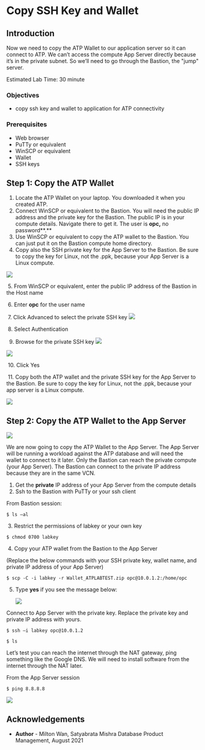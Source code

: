 # Copy SSH Key and Wallet #

## Introduction

Now we need to copy the ATP Wallet to our application server so it can connect to ATP. We can’t access the compute App Server directly because it’s in the private subnet. So we’ll need to go through the Bastion, the "jump" server.

Estimated Lab Time: 30 minute

### Objectives

* copy ssh key and wallet to application for ATP connectivity

### Prerequisites

- Web browser
- PuTTy or equivalent
- WinSCP or equivalent
- Wallet
- SSH keys

## Step 1: Copy the ATP Wallet ##

1. Locate the ATP Wallet on your laptop. You downloaded it when you created ATP.
2. Connect WinSCP or equivalent to the Bastion. You will need the public IP address and the private key for the Bastion. The public IP is in your compute details. Navigate there to get it. The user is **opc,** no password**.**
3. Use WinSCP or equivalent to copy the ATP wallet to the Bastion. You can just put it on the Bastion compute home directory.
4. Copy also the SSH private key for the App Server to the Bastion. Be sure to copy the key for Linux, not the .ppk, because your App Server is a Linux compute.

![](./images/compute-details.png)

​	5. From WinSCP or equivalent, enter the public IP address of the Bastion in the Host name

​	6. Enter **opc** for the user name

​	7. Click Advanced to select the private SSH key
![](./images/winscp.png)



​	8. Select Authentication

 9. Browse for the private SSH key
 ![](./images/winscp-2.png)

 ![](./images/winscp-3.png)

​	10. Click Yes

​	11. Copy both the ATP wallet and the private SSH key for the App Server to the Bastion. Be sure to copy the key for Linux, not the .ppk, because your app server is a Linux compute.

![](./images/winscp-4.PNG)

## Step 2: Copy the ATP Wallet to the App Server ##

![](./images/copy-wallet-diagram.PNG)



We are now going to copy the ATP Wallet to the App Server. The App Server will be running a workload against the ATP database and will need the wallet to connect to it later. Only the Bastion can reach the private compute (your App Server). The Bastion can connect to the private IP address because they are in the same VCN.

1. Get the **private** IP address of your App Server from the compute details
2. Ssh to the Bastion with PuTTy or your ssh client

From Bastion session:

```
$ ls –al
```

​	3. Restrict the permissions of labkey or your own key

```
$ chmod 0700 labkey
```

​	4. Copy your ATP wallet from the Bastion to the App Server

(Replace the below commands with your SSH private key, wallet name, and private IP address of your App Server)

```
$ scp -C -i labkey -r Wallet_ATPLABTEST.zip opc@10.0.1.2:/home/opc
```

 5. Type **yes** if you see the message below:

    ![](./images/ssh-to-app-server.PNG)



Connect to App Server with the private key. Replace the private key and private IP address with yours.

```
$ ssh –i labkey opc@10.0.1.2

$ ls
```

Let’s test you can reach the internet through the NAT gateway, ping something like the Google DNS. We will need to install software from the internet through the NAT later.

From the App Server session

```
$ ping 8.8.8.8
```

![](./images/ping.PNG)

## Acknowledgements ##

- **Author** - Milton Wan, Satyabrata Mishra Database Product Management, August 2021
